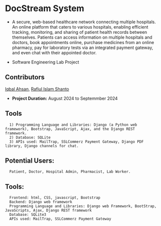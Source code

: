 # DocStream System

- A secure, web-based healthcare network connecting multiple hospitals. An online platform that caters to various hospitals, enabling efficient tracking, monitoring, and sharing of patient health records between themselves. Patients can access information on multiple hospitals and doctors, book appointments online, purchase medicines from an online pharmacy, pay for laboratory tests via an integrated payment gateway, and even chat with their appointed doctor.

- Software Engineering Lab Project 

## Contributors
[Iqbal Ahsan](https://www.linkedin.com/in/iqbal-ahsan/), [Rafiul Islam Shanto](https://www.linkedin.com/in/rafiul-islam-208702217/)

- **Project Duration:** August 2024 to Septemmber 2024

## Tools
      1) Programming Language and Libraries: Django (a Python web framework), Bootstrap, JavaScript, Ajax, and the Django REST framework.
      2) Database: SQLite
      3) APIs used: MailTrap, SSLCommerz Payment Gateway, Django PDF library, Django channels for chat.

## Potential Users:
      Patient, Doctor, Hospital Admin, Pharmacist, Lab Worker.

## Tools:
      Frontend: html, CSS, javascript, Bootstrap
      Backend: Django web framework
      Programming Language and Libraries: Django web Framework, BootStrap, JavaScripts, Ajax, Django REST framework
      Database: SQLite3
      APIs used: MailTrap, SSLCommerz Payment Gateway
